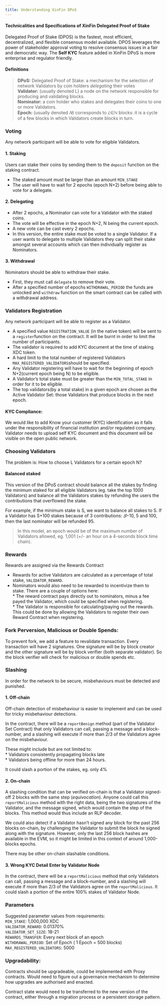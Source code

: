 ```yaml
---
title: Understanding XinFin DPoS
---
```


#### Technicalities and Specifications of XinFin Delegated Proof of Stake

Delegated Proof of Stake (DPOS) is the fastest, most efficient, decentralized,
and flexible consensus model available. DPOS leverages the power of stakeholder
approval voting to resolve consensus issues in a fair and democratic way. The
**Self KYC** feature added in XinFin DPoS is more enterprise and regulator
friendly.

#### Definitions

> **DPoS:** Delegated Proof of Stake: a mechanism for the selection of network
> Validators by coin holders *delegating* their votes<br> 
**Validator:** (usually denoted L) a node on the network responsible for producing and validating
blocks.<br> **Nominator:** a coin holder who stakes and delegates their coins to
one or more Validators.<br>
**Epoch:** (usually denoted *𝑁*) corresponds to
*𝐿*∈ℕ blocks: it is a cycle of a few blocks in which Validators create blocks
in turn.

### Voting

Any network participant will be able to vote for eligible Validators.

#### 1. Staking

Users can stake their coins by sending them to the `deposit` function on the
staking contract.

* The staked amount must be larger than an amount `MIN_STAKE`
* The user will have to wait for 2 epochs (epoch N+2) before being able to vote
for a delegate.

#### 2. Delegating

* After 2 epochs, a Nominator can vote for a Validator with the staked coins.
* The vote will be effective in the epoch N+2, N being the current epoch.
* A new vote can be cast every 2 epochs.
* In this version, the entire stake must be voted to a single Validator. If a user
wants to delegate to multiple Validators they can split their stake amongst
several accounts which can then individually register as Nominators.

#### 3. Withdrawal

Nominators should be able to withdraw their stake.

* First, they must call `delegate` to remove their vote.
* After a specified number of epochs `WITHDRAWAL_PERIOD` the funds are unlocked
and `withdraw` function on the smart contract can be called with a withdrawal
address.

### Validators Registration

Any network participant will be able to register as a Validator.

* A specified value `REGISTRATION_VALUE` (in the native token) will be sent to a
`register`function on the contract. It will be burnt in order to limit the
number of participants.
* The validator is required to add KYC document at the time of staking XDC token.
* A hard limit to the total number of registered Validators
`MAX_REGISTERED_VALIDATORS`should be specified.
* Any Validator registering will have to wait for the beginning of epoch
N+2(current epoch being N) to be eligible.
* A Validator’s total stake must be greater than the `MIN_TOTAL_STAKE` in order
for it to be eligible.
* The top validators(by a total stake) in a given epoch are chosen as the Active
Validator Set: those Validators that produce blocks in the next epoch.

#### KYC Compliance:

We would like to add Know your customer (KYC) identification as it falls under
the responsibility of financial institution and/or regulated company. Validator
needs to upload self KYC document and this document will be visible on the open
public network.

### Choosing Validators

The problem is: How to choose L Validators for a certain epoch N?

#### Balanced staked

This version of the DPoS contract should balance all the stakes by finding the
minimum staked for all eligible Validators (eg. take the top 1000 Validators)
and balance all the Validators stakes by refunding the users the contributions
that overflowed the stake.

For example, if the minimum stake is S, we want to balance all stakes to S. If a
Validator has S+100 stakes because of 3 contributions: *𝑆*−10, 5 and 100, then
the last nominator will be refunded 95.

> In this model, an epoch would be of the maximum number of Validators allowed,
> eg. 1,001 (+/- an hour on a 4-seconds block time chain).

### Rewards

Rewards are assigned via the Rewards Contract

* Rewards for active Validators are calculated as a percentage of total stake,
`VALIDATOR_REWARD`.
* Nominators would also need to be rewarded to incentivize them to stake. There
are a couple of options here:<br>  * The reward contract pays directly out to
nominators, minus a fee payed the Validator, which could be specified when
registering.<br>  * The Validator is responsible for calculating/paying out the
rewards. This could be done by allowing the Validators to register their own
Reward Contract when registering.

### Fork Perversion, Malicious or Double Spends:

To prevent fork, we add a feature to revalidate transaction. Every transaction
will have 2 signatures. One signature will be by block creator and the other
signature will be by block verifier (both separate validator). So the block
verifier will check for malicious or double spends etc.

### Slashing

In order for the network to be secure, misbehaviours must be detected and
punished.

#### 1. Off-chain

Off-chain detection of misbehaviour is easier to implement and can be used for
tricky misbehaviour detections.

In the contract, there will be a `reportBenign` method (part of the Validator
Set Contract) that only Validators can call, passing a message and a
block-number, and a slashing will execute if more than 2/3 of the Validators
agree on the misbehaviour.

These might include but are not limited to:<br>  * Validators consistently
propagating blocks late<br>  * Validators being offline for more than 24 hours.

It could slash a portion of the stakes, eg. only 4%

#### 2. On-chain

A slashing condition that can be verified on-chain is that a Validator
signed-off 2 blocks with the same step (*equivocation*). Anyone could call this
`reportMalicious` method with the right data, being the two signatures of the
Validator, and the message signed, which would contain the step of the blocks.
This method would thus include an RLP decoder.

We could also detect if a Validator hasn’t signed any block for the past 256
blocks on-chain, by challenging the Validator to submit the block he signed
along with the signature. However, only the last 256 block hashes are available
in the EVM, so it might be limited in this context of around 1,000-blocks
epochs.

There may be other on-chain slashable conditions.

#### 3. Wrong KYC Detail Enter by Validator Node

In the contract, there will be a `reportMalicious` method that only Validators
can call, passing a message and a block-number, and a slashing will execute if
more than 2/3 of the Validators agree on the `reportMalicious`. It could slash a
portion of the entire 100% stakes of Validator Node.

### Parameters

Suggested parameter values from requirements:<br> `MIN_STAKE`: 1,000,000 XDC<br>
`VALIDATOR_REWARD`: 0.01370%<br> `VALIDATOR_SET_SIZE`: 18-21 <br>
`REWARDS_TRANSFER`: Every next block of an epoch<br> `WITHDRAWAL_PERIOD`: Set of
Epoch ( 1 Epoch = 500 blocks)<br> `MAX_REGISTERED_VALIDATORS`: 5000

### Upgradability:

Contracts should be upgradeable, could be implemented with Proxy contracts.
Would need to figure out a governance mechanism to determine how upgrades are
authorised and enacted.

Contract state would need to be transferred to the new version of the contract,
either through a migration process or a persistent storage pattern.
